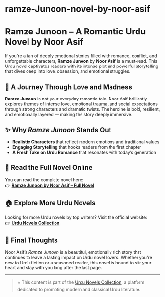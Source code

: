 # ramze-Junoon-novel-by-noor-asif

# Ramze Junoon – A Romantic Urdu Novel by Noor Asif

If you're a fan of deeply emotional stories filled with romance, conflict, and unforgettable characters, **Ramze Junoon** by **Noor Asif** is a must-read. This Urdu novel captivates readers with its intense plot and powerful storytelling that dives deep into love, obsession, and emotional struggles.

## 🌹 A Journey Through Love and Madness

**Ramze Junoon** is not your everyday romantic tale. Noor Asif brilliantly explores themes of intense love, emotional trauma, and social expectations through strong characters and dramatic twists. The heroine is bold, resilient, and emotionally layered — making the story deeply immersive.

## ✨ Why *Ramze Junoon* Stands Out

- **Realistic Characters** that reflect modern emotions and traditional values
- **Engaging Storytelling** that hooks readers from the first chapter
- **A Fresh Take on Urdu Romance** that resonates with today’s generation

## 📖 Read the Full Novel Online

You can read the complete novel here:  
👉 [**Ramze Junoon by Noor Asif – Full Novel**](https://urdunovelscollection.com/ramze-junoon-novel-by-noor-asif)

## 🏠 Explore More Urdu Novels

Looking for more Urdu novels by top writers? Visit the official website:  
👉 [**Urdu Novels Collection**](https://urdunovelscollection.com/)

## 💬 Final Thoughts

Noor Asif’s *Ramze Junoon* is a beautiful, emotionally rich story that continues to leave a lasting impact on Urdu novel lovers. Whether you're new to Urdu fiction or a seasoned reader, this novel is bound to stir your heart and stay with you long after the last page.

---

> ⭐ This content is part of the [Urdu Novels Collection](https://urdunovelscollection.com/), a platform dedicated to promoting modern and classical Urdu literature.
